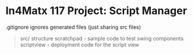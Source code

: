 <h1>In4Matx 117 Project: Script Manager</h1>

<p>.gitignore ignores generated files (just sharing src files) </p>


>src/ structure
scratchpad - sample code to test swing components
scriptview - deployment code for the script view
